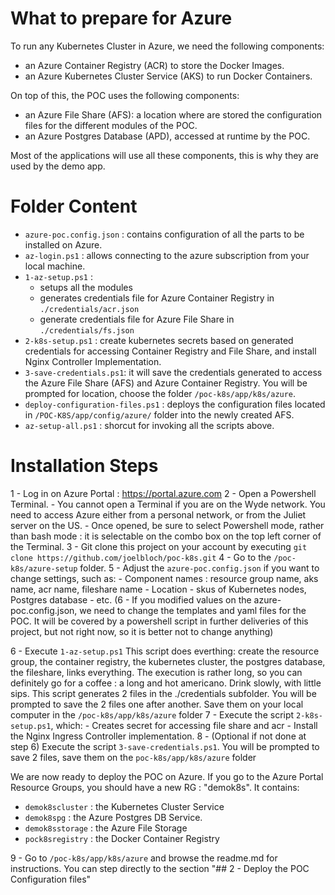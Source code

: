 # What to prepare for Azure

To run any Kubernetes Cluster in Azure, we need the following components:
- an Azure Container Registry (ACR) to store the Docker Images.
- an Azure Kubernetes Cluster Service (AKS) to run Docker Containers.

On top of this, the POC uses the following components:
- an Azure File Share (AFS): a location where are stored the configuration files for the different modules of the POC.
- an Azure Postgres Database (APD), accessed at runtime by the POC.

Most of the applications will use all these components, this is why they are used by the demo app.

# Folder Content

- `azure-poc.config.json` : contains configuration of all the parts to be installed on Azure.
- `az-login.ps1` : allows connecting to the azure subscription from your local machine.
- `1-az-setup.ps1` : 
    - setups all the modules
    - generates credentials file for Azure Container Registry in `./credentials/acr.json`
    - generate credentials file for Azure File Share in `./credentials/fs.json`
- `2-k8s-setup.ps1` : create kubernetes secrets based on generated credentials for accessing Container Registry and File Share, and install Nginx Controller Implementation.
- `3-save-credentials.ps1`: it will save the credentials generated to access the Azure File Share (AFS) and Azure Container Registry. 
    You will be prompted for location, choose the folder `/poc-k8s/app/k8s/azure`.
- `deploy-configuration-files.ps1` : deploys the configuration files located in `/POC-K8S/app/config/azure/` folder into the newly created AFS.
- `az-setup-all.ps1` : shorcut for invoking all the scripts above.

# Installation Steps

1 - Log in on Azure Portal : https://portal.azure.com
2 - Open a Powershell Terminal. 
    - You cannot open a Terminal if you are on the Wyde network. You need to access Azure either from a personal network, or from the Juliet server on the US.
    - Once opened, be sure to select Powershell mode, rather than bash mode : it is selectable on the combo box on the top left corner of the Terminal.
3 - Git clone this project on your account by executing `git clone https://github.com/joelbloch/poc-k8s.git`
4 - Go to the `/poc-k8s/azure-setup` folder.
5 - Adjust the `azure-poc.config.json` if you want to change settings, such as:
    - Component names : resource group name, aks name, acr name, fileshare name
    - Location
    - skus of Kubernetes nodes, Postgres database
    - etc.
(6 - If you modified values on the azure-poc.config.json, we need to change the templates and yaml files for the POC. It will be covered by a powershell script in further deliveries of this project, but not right now, so it is better not to change anything)

6 - Execute `1-az-setup.ps1`
        This script does everthing: create the resource group, the container registry, the kubernetes cluster, the postgres database, the fileshare, links everything.
        The execution is rather long, so you can definitely go for a coffee : a long and hot americano. Drink slowly, with little sips.
        This script generates 2 files in the ./credentials subfolder.
        You will be prompted to save the 2 files one after another. Save them on your local computer in the `/poc-k8s/app/k8s/azure` folder
7 - Execute the script `2-k8s-setup.ps1`, which:
    - Creates secret for accessing file share and acr
    - Install the Nginx Ingress Controller implementation.
8 - (Optional if not done at step 6) Execute the script `3-save-credentials.ps1`. You will be prompted to save 2 files, save them on the `poc-k8s/app/k8s/azure` folder


We are now ready to deploy the POC on Azure.
If you go to the Azure Portal Resource Groups, you should have a new RG : "demok8s". It contains:
- `demok8scluster` : the Kubernetes Cluster Service
- `demok8spg` : the Azure Postgres DB Service.
- `demok8sstorage` : the Azure File Storage
- `pock8sregistry` : the Docker Container Registry

9 - Go to `/poc-k8s/app/k8s/azure` and browse the readme.md for instructions. You can step directly to the section  "## 2 - Deploy the POC Configuration files"